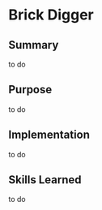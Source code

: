 <h1>Brick Digger</h1>

<h2>Summary</h2>
to do

<h2>Purpose</h2>
to do

<h2>Implementation</h2>
to do

<h2>Skills Learned</h2>
to do
